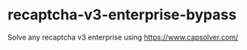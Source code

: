 # recaptcha-v3-enterprise-bypass
Solve any recaptcha v3 enterprise using https://www.capsolver.com/



                               